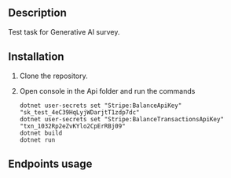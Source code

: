 ## Description
Test task for Generative AI survey.

## Installation

1. Clone the repository.

2. Open console in the Api folder and run the commands
   ```
   dotnet user-secrets set "Stripe:BalanceApiKey" "sk_test_4eC39HqLyjWDarjtT1zdp7dc"
   dotnet user-secrets set "Stripe:BalanceTransactionsApiKey" "txn_1032Rp2eZvKYlo2CpErRBj09"
   dotnet build
   dotnet run
   ```

## Endpoints usage

